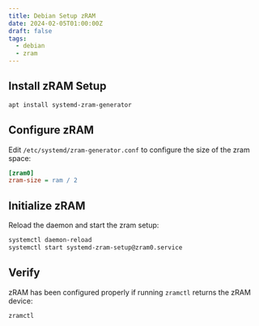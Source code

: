 ```yaml
---
title: Debian Setup zRAM
date: 2024-02-05T01:00:00Z
draft: false
tags:
  - debian
  - zram
---
```


## Install zRAM Setup

```bash
apt install systemd-zram-generator
```

## Configure zRAM

Edit `/etc/systemd/zram-generator.conf` to configure the size of the zram space:

```ini
[zram0]
zram-size = ram / 2
```

## Initialize zRAM

Reload the daemon and start the zram setup:

```bash
systemctl daemon-reload
systemctl start systemd-zram-setup@zram0.service
```

## Verify

zRAM has been configured properly if running `zramctl` returns the zRAM device:

```bash
zramctl
```
